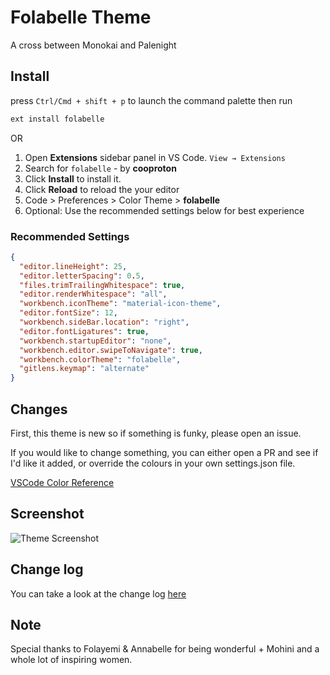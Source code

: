 # Folabelle Theme

A cross between Monokai and Palenight

## Install

press `Ctrl/Cmd + shift + p` to launch the command palette then run

```sh
ext install folabelle
```

OR

1. Open **Extensions** sidebar panel in VS Code. `View → Extensions`
2. Search for `folabelle` - by **cooproton**
3. Click **Install** to install it.
4. Click **Reload** to reload the your editor
5. Code > Preferences > Color Theme > **folabelle**
6. Optional: Use the recommended settings below for best experience

### Recommended Settings

```json
{
  "editor.lineHeight": 25,
  "editor.letterSpacing": 0.5,
  "files.trimTrailingWhitespace": true,
  "editor.renderWhitespace": "all",
  "workbench.iconTheme": "material-icon-theme",
  "editor.fontSize": 12,
  "workbench.sideBar.location": "right",
  "editor.fontLigatures": true,
  "workbench.startupEditor": "none",
  "workbench.editor.swipeToNavigate": true,
  "workbench.colorTheme": "folabelle",
  "gitlens.keymap": "alternate"
}
```

## Changes

First, this theme is new so if something is funky, please open an issue.

If you would like to change something, you can either open a PR and see if I'd like it added, or override the colours in your own settings.json file.

[VSCode Color Reference](https://code.visualstudio.com/docs/getstarted/theme-color-reference)

## Screenshot

![Theme Screenshot](https://res.cloudinary.com/proton/image/upload/v1520660995/screenshot_lz30ch.png)

## Change log

You can take a look at the change log [here](https://github.com/BolajiOlajide/folabelle/blob/master/CHANGELOG.md)

## Note

Special thanks to Folayemi & Annabelle for being wonderful + Mohini and a whole lot of inspiring women.
